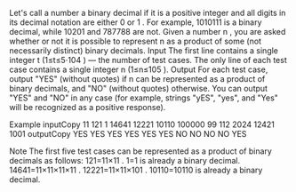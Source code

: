 Let's call a number a binary decimal if it is a positive integer and all digits in its decimal notation are either 0 or 1 . For example, 1010111 is a binary decimal, while 10201 and 787788 are not. Given a number n , you are asked whether or not it is possible to represent n as a product of some (not necessarily distinct) binary decimals. Input The first line contains a single integer t (1≤t≤5⋅104 ) — the number of test cases. The only line of each test case contains a single integer n (1≤n≤105 ). Output For each test case, output "YES" (without quotes) if n can be represented as a product of binary decimals, and "NO" (without quotes) otherwise. You can output "YES" and "NO" in any case (for example, strings "yES", "yes", and "Yes" will be recognized as a positive response).

Example
inputCopy
11
121
1
14641
12221
10110
100000
99
112
2024
12421
1001
outputCopy
YES
YES
YES
YES
YES
YES
NO
NO
NO
NO
YES

Note The first five test cases can be represented as a product of binary decimals as follows: 121=11×11 . 1=1 is already a binary decimal. 14641=11×11×11×11 . 12221=11×11×101 . 10110=10110 is already a binary decimal.